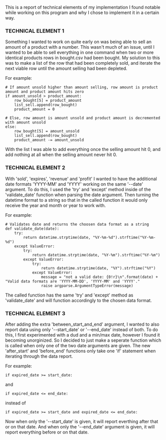 This is a report of technical elements of my implementation I found notable while working on this program and why I chose to implement it in a certain way.

### TECHNICAL ELEMENT 1

Something I wanted to work on quite early on was being able to sell an amount of a product with a number.
This wasn't much of an issue, until I wanted to be able to sell everything in one command when two or more identical products rows in bought.csv had been bought.
My solution to this was to make a list of the row that had been completely sold, and iterate the next viable row until the amount selling had been depleted.

For example:

```
# If amount unsold higher than amount selling, row amount is product amount and product amount hits zero
if amount_unsold > product_amount:
    row_bought[5] = product_amount
    list_sell.append(row_bought)
    product_amount = 0

# Else, row amount is amount unsold and product amount is decremented with amount unsold
else:
    row_bought[5] = amount_unsold
    list_sell.append(row_bought)
    product_amount -= amount_unsold
```

With the list I was able to add everything once the selling amount hit 0, and add nothing at all when the selling amount never hit 0.

### TECHNICAL ELEMENT 2

With 'sold', 'expires', 'revenue' and 'profit' I wanted to have the additional date formats 'YYYY-MM' and 'YYYY' working on the same '--date' argument.
To do this, I used the 'try' and 'except' method inside of the 'validate_date' function when parsing the date argument.
Then turning the datetime format to a string so that in the called function it would only receive the year and month or year to work with.

For example:

```
# Validates date and returns the choosen data format as a string
def validate_date(date):
    try:
        return datetime.strptime(date, "%Y-%m-%d").strftime("%Y-%m-%d")
    except ValueError:
        try:
            return datetime.strptime(date, "%Y-%m").strftime("%Y-%m")
        except ValueError:
            try:
                return datetime.strptime(date, "%Y").strftime("%Y")
            except ValueError:
                message = "not a valid date: {0!r}\n".format(date) + "Valid data formats are 'YYYY-MM-DD', 'YYYY-MM' and 'YYYY'."
                raise argparse.ArgumentTypeError(message)
```

The called function has the same 'try' and 'except' method as 'validate_date' and will function accordingly to the chosen data format.

### TECHNICAL ELEMENT 3

After adding the extra 'between_start_and_end' argument, I wanted to also report data using only '--start_date' or '--end_date' instead of both.
To do this, I first experimented with a dud and a min/max date, however I found it becoming unorginized.
So I decided to just make a seperate function which is called when only one of the two date arguments are given.
The new 'after_start' and 'before_end' functions only take one 'if' statement when iterating through the data report.

For example:

```
if expired_date >= start_date:
```

and

```
if expired_date <= end_date:
```

instead of

```
if expired_date >= start_date and expired_date <= end_date:
```

Now when only the '--start_date' is given, it will report everthing after that or on that date.
And when only the '--end_date' argument is given, it will report everything before or on that date.
